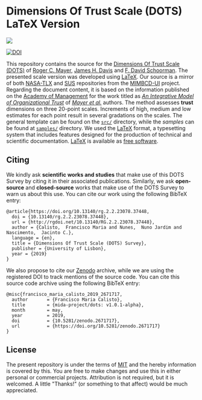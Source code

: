 # Dimensions Of Trust Scale (DOTS) LaTeX Version

<img src="https://upload.wikimedia.org/wikipedia/commons/thumb/9/92/LaTeX_logo.svg/1599px-LaTeX_logo.svg.png">

[![DOI](https://zenodo.org/badge/185374877.svg)](https://zenodo.org/badge/latestdoi/185374877)

This repository contains the source for the [Dimensions Of Trust Scale (DOTS)](http://people.wku.edu/richard.miller/Mayer%20Trust%20article.pdf) of [Roger C. Mayer](https://www.researchgate.net/scientific-contributions/79364000_Roger_C_Mayer), [James H. Davis](https://www.researchgate.net/scientific-contributions/81323154_James_H_Davis) and [F. David Schoorman](https://www.researchgate.net/scientific-contributions/2004290170_F_David_Schoorman). The presented scale version was developed using [LaTeX](https://en.wikipedia.org/wiki/LaTeX). Our source is a mirror of both [NASA-TLX](https://github.com/MIMBCD-UI/nasa-tlx) and [SUS](https://github.com/MIMBCD-UI/sus) repositories from the [MIMBCD-UI](https://github.com/MIMBCD-UI) project. Regarding the document content, it is based on the information published on the [Academy of Management](https://www.jstor.org/publisher/aom) for the work titled as *[An Integrative Model of Organizational Trust](http://people.wku.edu/richard.miller/Mayer%20Trust%20article.pdf)* of *[Mayer et al.](http://people.wku.edu/richard.miller/Mayer%20Trust%20article.pdf)* authors. The  method assesses **trust** dimensions on three 20-point scales. Increments of high, medium and low estimates for each point result in several gradations on the scales. The general template can be found on the [`src/`](src/) directory, while the *samples* can be found at [`samples/`](samples/) directory. We used the [LaTeX](https://www.latex-project.org/) format, a typesetting system that includes features designed for the production of technical and scientific documentation. [LaTeX](https://www.latex-project.org/) is available as [free software](https://www.latex-project.org/lppl/).

## Citing

We kindly ask **scientific works and studies** that make use of this DOTS Survey by citing it in their associated publications. Similarly, we ask **open-source** and **closed-source** works that make use of the DOTS Survey to warn us about this use. You can cite our work using the following BibTeX entry:

```
@article{https://doi.org/10.13140/rg.2.2.23078.37448,
  doi = {10.13140/rg.2.2.23078.37448},
  url = {http://rgdoi.net/10.13140/RG.2.2.23078.37448},
  author = {Calisto,  Francisco Maria and Nunes,  Nuno Jardim and Nascimento,  Jacinto C.},
  language = {en},
  title = {Dimensions Of Trust Scale (DOTS) Survey},
  publisher = {University of Lisbon},
  year = {2019}
}
```

We also propose to cite our [Zenodo](https://zenodo.org) archive, while we are using the registered DOI to track mentions of the source code. You can cite this source code archive using the following BibTeX entry:

```
@misc{francisco_maria_calisto_2019_2671717,
  author       = {Francisco Maria Calisto},
  title        = {mida-project/dots: v1.0.1-alpha},
  month        = may,
  year         = 2019,
  doi          = {10.5281/zenodo.2671717},
  url          = {https://doi.org/10.5281/zenodo.2671717}
}
```

## License

The present repository is under the terms of [MIT](LICENSE) and the hereby information is covered by this. You are free to make changes and use this in either personal or commercial projects. Attribution is not required, but it is welcomed. A little "Thanks!" (or something to that affect) would be much appreciated.

